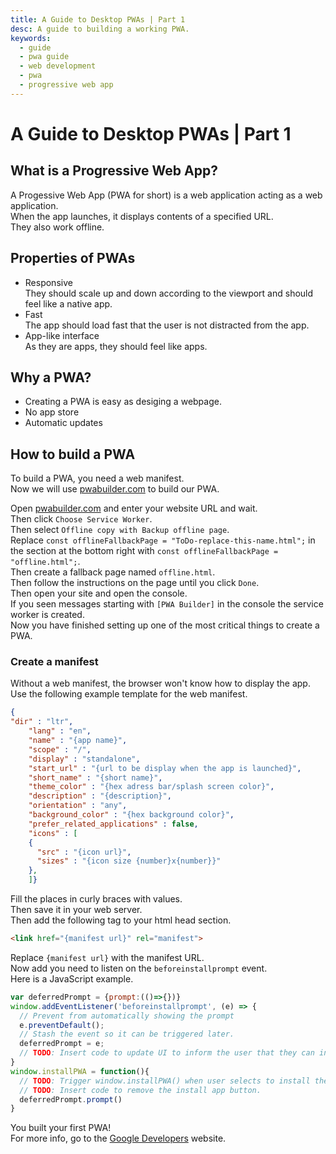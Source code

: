 ```yaml
---
title: A Guide to Desktop PWAs | Part 1
desc: A guide to building a working PWA.
keywords:
  - guide
  - pwa guide
  - web development
  - pwa
  - progressive web app
---
```


# A Guide to Desktop PWAs | Part 1

## What is a Progressive Web App?
A Progessive Web App (PWA for short) is a web application acting as a web application.  
When the app launches, it displays contents of a specified URL.  
They also work offline.  

## Properties of PWAs

+ Responsive<br>
  They should scale up and down according to the viewport and should feel like a native app.
+ Fast<br>
  The app should load fast that the user is not distracted from the app.
+ App-like interface<br>
  As they are apps, they should feel like apps.

## Why a PWA?
- Creating a PWA is easy as desiging a webpage.
- No app store
- Automatic updates

## How to build a PWA
To build a PWA, you need a web manifest.  
Now we will use <a rel="noopener noreferrer" href="https://www.pwabuilder.com/">pwabuilder.com</a> to build our PWA.  
<!-- You should have Google Chrome installed, because it will help us build our PWA.  
Open Google Chrome.  -->
Open <a rel="noopener noreferrer" href="https://www.pwabuilder.com/">pwabuilder.com</a> and enter your website URL and wait.  
Then click `Choose Service Worker`.  
Then select `Offline copy with Backup offline page`.  
Replace `const offlineFallbackPage = "ToDo-replace-this-name.html";` in the section at the bottom right with `const offlineFallbackPage = "offline.html";`.  
Then create a fallback page named `offline.html`.  
Then follow the instructions on the page until you click `Done`.  
Then open your site and open the console.  
If you seen messages starting with `[PWA Builder]` in the console the service worker is created.  
Now you have finished setting up one of the most critical things to create a PWA.  

### Create a manifest
Without a web manifest, the browser won't know how to display the app.  
Use the following example template for the web manifest.  
```json
{
"dir" : "ltr",
    "lang" : "en",
    "name" : "{app name}",
    "scope" : "/",
    "display" : "standalone",
    "start_url" : "{url to be display when the app is launched}",
    "short_name" : "{short name}",
    "theme_color" : "{hex adress bar/splash screen color}",
    "description" : "{description}",
    "orientation" : "any",
    "background_color" : "{hex background color}",
    "prefer_related_applications" : false,
    "icons" : [
    {
      "src" : "{icon url}",
      "sizes" : "{icon size {number}x{number}}"
    },
    ]}
```
Fill the places in curly braces with values.  
Then save it in your web server.  
Then add the following tag to your html head section.   

```html
<link href="{manifest url}" rel="manifest">
```

Replace `{manifest url}` with the manifest URL.  
Now add you need to listen on the `beforeinstallprompt` event.  
Here is a JavaScript example.  


```js
var deferredPrompt = {prompt:(()=>{})}
window.addEventListener('beforeinstallprompt', (e) => {
  // Prevent from automatically showing the prompt
  e.preventDefault();
  // Stash the event so it can be triggered later.
  deferredPrompt = e;
  // TODO: Insert code to update UI to inform the user that they can install the app here.
}
window.installPWA = function(){
  // TODO: Trigger window.installPWA() when user selects to install the app.
  // TODO: Insert code to remove the install app button.
  deferredPrompt.prompt()
}
```

You built your first PWA!  
For more info, go to the [Google Developers](https://developers.google.com/web/fundamentals/app-install-banners/) website.  
